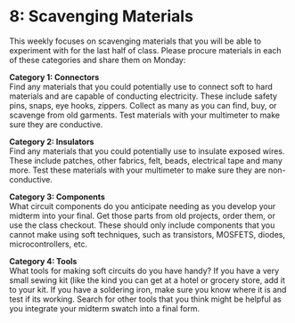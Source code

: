 # 8: Scavenging Materials

This weekly focuses on scavenging materials that you will be able to experiment with for the last half of class. Please procure materials in each of these categories and share them on Monday:

**Category 1: Connectors**  
Find any materials that you could potentially use to connect soft to hard materials and are capable of conducting electricity. These include safety pins, snaps, eye hooks, zippers. Collect as many as you can find, buy, or scavenge from old garments. Test materials with your multimeter to make sure they are conductive. 

**Category 2:  Insulators**   
Find any materials that you could potentially use to insulate exposed wires. These include patches, other fabrics, felt, beads, electrical tape and many more. Test these materials with your multimeter to make sure they are non-conductive. 

**Category 3: Components**  
What circuit components do you anticipate needing as you develop your midterm into your final. Get those parts from old projects, order them, or use the class checkout. These should only include components that you cannot make using soft techniques, such as transistors, MOSFETS, diodes, microcontrollers, etc. 

**Category 4: Tools**  
What tools for making soft circuits do you have handy? If you have a very small sewing kit \(like the kind you can get at a hotel or grocery store, add it to your kit. If you have a soldering iron, make sure you know where it is and test if its working. Search for other tools that you think might be helpful as you integrate your midterm swatch into a final form. 

